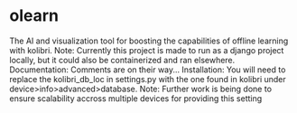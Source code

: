 # olearn
The AI  and visualization tool for boosting the capabilities of offline learning with kolibri.
Note: Currently this project is made to run as a django project locally, but it could also be containerized and ran elsewhere.
Documentation: Comments are on their way...
Installation:
You will need to replace the kolibri_db_loc in settings.py with the one found in kolibri under device>info>advanced>database. Note: Further work is being done to ensure scalability accross multiple devices for providing this setting
